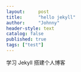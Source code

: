 ```yaml
---
layout:     post
title:      "hello jekyll"
author:     "Johnny"
header-style: text
catalog: false
published: true
tags: ["test"]
---
```



学习 Jekyll 搭建个人博客